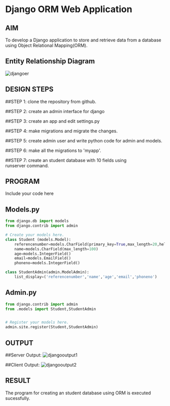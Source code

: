 # Django ORM Web Application

## AIM
To develop a Django application to store and retrieve data from a database using Object Relational Mapping(ORM).

## Entity Relationship Diagram

![djangoer](https://github.com/SivaMohan-cloud/django-orm-app/assets/121418870/7ffc074a-5737-4551-9eb7-63da6c6de21b)


## DESIGN STEPS
##STEP 1:
clone the repository from github.

##STEP 2:
create an admin interface for django

##STEP 3:
create an app and edit settings.py

##STEP 4:
make migrations and migrate the changes.

##STEP 5:
create admin user and write python code for admin and models.

##STEP 6:
make all the migrations to 'myapp'.

##STEP 7:
create an student database with 10 fields using runserver command.

## PROGRAM

Include your code here
## Models.py
```py
from django.db import models
from django.contrib import admin

# Create your models here.
class Student (models.Model):
    referencenumber=models.CharField(primary_key=True,max_length=20,help_text="reference number")
    name=models.CharField(max_length=100)
    age=models.IntegerField()
    email=models.EmailField()
    phoneno=models.IntegerField()

class StudentAdmin(admin.ModelAdmin):
    list_display=('referencenumber','name','age','email','phoneno')
```
## Admin.py
```py
from django.contrib import admin
from .models import Student,StudentAdmin


# Register your models here.
admin.site.register(Student,StudentAdmin)
```


## OUTPUT
##Server Output:
![djangooutput1](https://github.com/SivaMohan-cloud/django-orm-app/assets/121418870/f927cc24-d52c-43cc-a8d8-64fbbf47c09e)

##Client Output:
![djangooutput2](https://github.com/SivaMohan-cloud/django-orm-app/assets/121418870/d6bd549e-97a2-4387-a6e5-4314ac656e1a)

## RESULT
The program for creating an student database using ORM is executed sucessfully.
